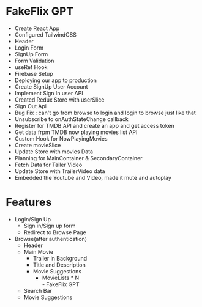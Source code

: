 # FakeFlix GPT

  - Create React App
  - Configured TailwindCSS
  - Header
  - Login Form
  - SignUp Form
  - Form Validation
  - useRef Hook
  - Firebase Setup
  - Deploying our app to production
  - Create SignUp User Account
  - Implement Sign In user API
  - Created Redux Store with userSlice
  - Sign Out Api 
  - Bug Fix : can't go from browse to login and login to browse just like that
  - Unsubscribe to onAuthStateChange callback
  - Register for TMDB API and create an app and get access token
  - Get data frpm TMDB now playing movies list API
  - Custom Hook for NowPlayingMovies
  - Create movieSlice
  - Update Store with movies Data
  - Planning for MainContainer & SecondaryContainer
  - Fetch Data for Tailer Video
  - Update Store with TrailerVideo data
  - Embedded the Youtube and Video, made it mute and autoplay

# Features
   - Login/Sign Up 
       - Sign in/Sign up form
       - Redirect to Browse Page
   - Browse(after authentication)
      - Header
      - Main Movie
         - Trailer in Background 
         - Title and Description
         - Movie Suggestions
            - MovieLists * N  
    - FakeFlix GPT
       - Search Bar
       - Movie Suggestions       
